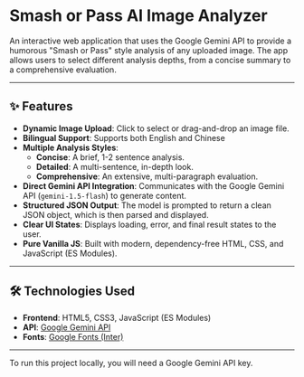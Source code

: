 # Smash or Pass AI Image Analyzer

An interactive web application that uses the Google Gemini API to provide a humorous "Smash or Pass" style analysis of any uploaded image. The app allows users to select different analysis depths, from a concise summary to a comprehensive evaluation.

---

## ✨ Features

- **Dynamic Image Upload**: Click to select or drag-and-drop an image file.
- **Bilingual Support**: Supports both English and Chinese
- **Multiple Analysis Styles**:
  - **Concise**: A brief, 1-2 sentence analysis.
  - **Detailed**: A multi-sentence, in-depth look.
  - **Comprehensive**: An extensive, multi-paragraph evaluation.
- **Direct Gemini API Integration**: Communicates with the Google Gemini API (`gemini-1.5-flash`) to generate content.
- **Structured JSON Output**: The model is prompted to return a clean JSON object, which is then parsed and displayed.
- **Clear UI States**: Displays loading, error, and final result states to the user.
- **Pure Vanilla JS**: Built with modern, dependency-free HTML, CSS, and JavaScript (ES Modules).

---

## 🛠️ Technologies Used

- **Frontend**: HTML5, CSS3, JavaScript (ES Modules)
- **API**: [Google Gemini API](https://ai.google.dev/)
- **Fonts**: [Google Fonts (Inter)](https://fonts.google.com/specimen/Inter)

---

To run this project locally, you will need a Google Gemini API key.
